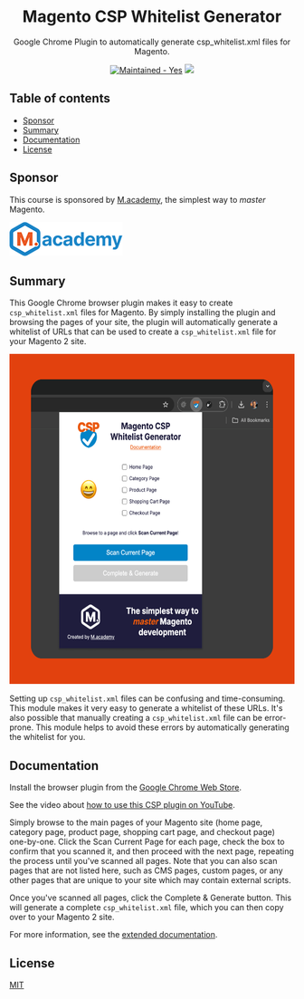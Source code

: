 <h1 align="center">Magento CSP Whitelist Generator</h1> 

<div align="center">
  <p>Google Chrome Plugin to automatically generate csp_whitelist.xml files for Magento.</p>
  <a href="https://GitHub.com/Naereen/StrapDown.js/graphs/commit-activity" target="_blank"><img src="https://img.shields.io/badge/maintained%3F-yes-brightgreen.svg?style=flat-square" alt="Maintained - Yes" /></a>
  <a href="https://opensource.org/licenses/MIT" target="_blank"><img src="https://img.shields.io/badge/license-MIT-blue.svg" /></a>
</div>

## Table of contents

- [Sponsor](#sponsor)
- [Summary](#summary)
- [Documentation](#documentation)
- [License](#license)

## Sponsor

This course is sponsored by <a href="https://m.academy/?utm_source=github&utm_medium=social&utm_campaign=magento-csp-whitelist-generator&utm_content=text&utm_term=macademy" target="_blank">M.academy</a>, the simplest way to _master_ Magento.

<a href="https://m.academy/?utm_source=github&utm_medium=social&utm_campaign=magento-csp-whitelist-generator&utm_content=graphic&utm_term=logo" target="_blank"><img src="docs/macademy-logo.png" alt="M.academy"></a>

## Summary

This Google Chrome browser plugin makes it easy to create `csp_whitelist.xml` files for Magento. By simply installing the plugin and browsing the pages of your site, the plugin will automatically generate a whitelist of URLs that can be used to create a `csp_whitelist.xml` file for your Magento 2 site.

<img src="docs/magento-csp-whitelist-generator.png" alt="Screenshot" width="600" height="583">

Setting up `csp_whitelist.xml` files can be confusing and time-consuming. This module makes it very easy to generate a whitelist of these URLs. It's also possible that manually creating a `csp_whitelist.xml` file can be error-prone. This module helps to avoid these errors by automatically generating the whitelist for you.

## Documentation

Install the browser plugin from the [Google Chrome Web Store](https://chromewebstore.google.com/detail/magento-csp-whitelist-gen/jkaepigndllbkeedihpnhchadplfnafi).

See the video about [how to use this CSP plugin on YouTube](https://youtu.be/W9P-ykNCNjE).

Simply browse to the main pages of your Magento site (home page, category page, product page, shopping cart page, and checkout page) one-by-one. Click the Scan Current Page for each page, check the box to confirm that you scanned it, and then proceed with the next page, repeating the process until you've scanned all pages. Note that you can also scan pages that are not listed here, such as CMS pages, custom pages, or any other pages that are unique to your site which may contain external scripts.

Once you've scanned all pages, click the Complete & Generate button. This will generate a complete `csp_whitelist.xml` file, which you can then copy over to your Magento 2 site.

For more information, see the [extended documentation](https://m.academy/tools/magento-csp-whitelist-generator/?utm_source=github&utm_medium=social&utm_campaign=magento-csp-whitelist-generator&utm_content=text&utm_term=related-documentation).

## License

[MIT](https://opensource.org/licenses/MIT)

